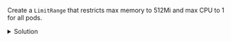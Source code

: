 Create a `LimitRange` that restricts max memory to 512Mi and max CPU to 1 for all pods.

<details><summary>Solution</summary>
<br>

cat <<EOF | kubectl -n session283884 apply -f -
apiVersion: v1
kind: LimitRange
metadata:
  name: mem-cpu-limit
spec:
  limits:
  - max:
      memory: "512Mi"
      cpu: "1"
    type: Container
EOF
```{{exec}}

</details>